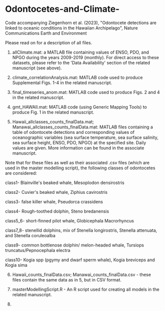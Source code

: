 # Odontocetes-and-Climate-
Code accompanying Ziegenhorn et al. (2023), "Odontocete detections are linked to oceanic conditions in the Hawaiian Archipelago", Nature Communications Earth and Environment

Please read on for a description of all files. 

1. allClimate.mat: a MATLAB file containing values of ENSO, PDO, and NPGO during the years 2009-2019 (monthly). For direct access to these datasets, please refer to the 'Data Availability' section of the related manuscript (see above).

2. climate_correlationAnalysis.mat: MATLAB code used to produce Supplemental Figs. 1-4 in the related manuscript.

3. final_timeseries_anom.mat: MATLAB code used to produce Figs. 2 and 4 in the related manuscript.

4. gmt_HAWAII.mat: MATLAB code (using Generic Mapping Tools) to produce Fig. 1 in the related manuscript.

5. Hawaii_allclasses_counts_finalData.mat; Manawai_allclasses_counts_finalData.mat: MATLAB files containing a table of odontocete detections and corresponding values of oceanographic variables (sea surface temperature, sea surface salinity, sea surface height, ENSO, PDO, NPGO) at the specified site. Daily values are given. More information can be found in the associate manuscript.

Note that for these files as well as their associated .csv files (which are used in the master modelling script), the following classes of odontocetes are considered: 

class1- Blainville's beaked whale, Mesoplodon densirostris

class2- Cuvier's beaked whale, Ziphius cavirostris

class3- false killer whale, Pseudorca crassidens

class4- Rough-toothed dolphin, Steno bredanensis

class5_6- short-finned pilot whale, Globicephala Macrorhyncus

class7_8- stenellid dolphins, mix of Stenella longirostris, Stenella attenuata, and Stenella coruleoalba

class9- common bottlenose dolphin/ melon-headed whale, Tursiops truncatus/Pepnocephala electra

class10- Kogia spp (pgymy and dwarf sperm whale), Kogia breviceps and Kogia sima


6. Hawaii_counts_finalData.csv; Manawai_counts_finalData.csv - these files contain the same data as in 5, but in CSV format.

7. masterModellingScript.R - An R script used for creating all models in the related manuscript.

8. 






